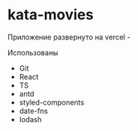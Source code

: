 # kata-movies

Приложение развернуто на vercel - 

Использованы
- Git
- React
- TS
- antd
- styled-components
- date-fns
- lodash